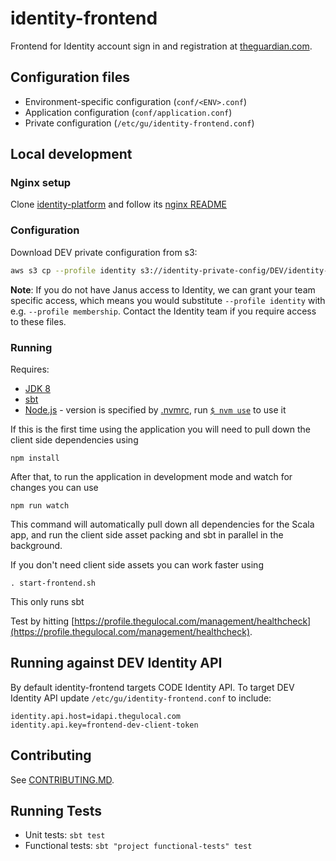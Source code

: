 # identity-frontend

Frontend for Identity account sign in and registration at [theguardian.com](http://theguardian.com).

## Configuration files

- Environment-specific configuration (`conf/<ENV>.conf`)
- Application configuration (`conf/application.conf`)
- Private configuration (`/etc/gu/identity-frontend.conf`)

## Local development

### Nginx setup

Clone [identity-platform](https://github.com/guardian/identity-platform) and follow its [nginx README](https://github.com/guardian/identity-platform/blob/master/nginx/README.md)

### Configuration

Download DEV private configuration from s3:

```bash
aws s3 cp --profile identity s3://identity-private-config/DEV/identity-frontend/identity-frontend.conf /etc/gu
```

**Note**: If you do not have Janus access to Identity, we can grant your team specific access, which means you would substitute `--profile identity` with e.g. `--profile membership`. Contact the Identity team if you require access to these files.


### Running

Requires:

 - [JDK 8](http://openjdk.java.net)
 - [sbt](http://www.scala-sbt.org)
 - [Node.js](https://nodejs.org) - version is specified by [.nvmrc](.nvmrc), run [`$ nvm use`](https://github.com/creationix/nvm#nvmrc) to use it
 
If this is the first time using the application you will need to pull down the client side dependencies using

    npm install

After that, to run the application in development mode and watch for changes you can use

    npm run watch

This command will automatically pull down all dependencies for the Scala app, and run the client side asset packing and sbt in parallel in the background.

If you don't need client side assets you can work faster using

    . start-frontend.sh
    
This only runs sbt
    
Test by hitting [https://profile.thegulocal.com/management/healthcheck](https://profile.thegulocal.com/management/healthcheck). 

## Running against DEV Identity API

By default identity-frontend targets CODE Identity API. To target DEV Identity API update `/etc/gu/identity-frontend.conf` to include:

```hocon
identity.api.host=idapi.thegulocal.com
identity.api.key=frontend-dev-client-token
```
## Contributing

See [CONTRIBUTING.MD](https://github.com/guardian/identity-frontend/blob/master/CONTRIBUTING.md).

## Running Tests

* Unit tests: `sbt test`
* Functional tests: `sbt "project functional-tests" test`
    
